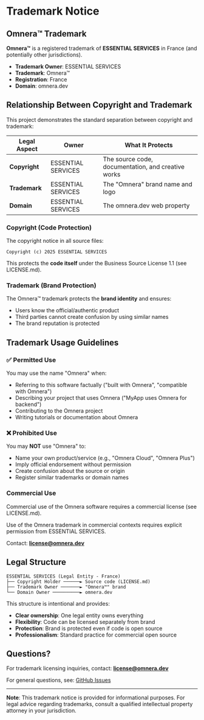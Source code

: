 # Trademark Notice

## Omnera™ Trademark

**Omnera™** is a registered trademark of **ESSENTIAL SERVICES** in France (and potentially other jurisdictions).

- **Trademark Owner**: ESSENTIAL SERVICES
- **Trademark**: Omnera™
- **Registration**: France
- **Domain**: omnera.dev

## Relationship Between Copyright and Trademark

This project demonstrates the standard separation between copyright and trademark:

| Legal Aspect  | Owner              | What It Protects                                   |
| ------------- | ------------------ | -------------------------------------------------- |
| **Copyright** | ESSENTIAL SERVICES | The source code, documentation, and creative works |
| **Trademark** | ESSENTIAL SERVICES | The "Omnera" brand name and logo                   |
| **Domain**    | ESSENTIAL SERVICES | The omnera.dev web property                        |

### Copyright (Code Protection)

The copyright notice in all source files:

```
Copyright (c) 2025 ESSENTIAL SERVICES
```

This protects the **code itself** under the Business Source License 1.1 (see LICENSE.md).

### Trademark (Brand Protection)

The Omnera™ trademark protects the **brand identity** and ensures:

- Users know the official/authentic product
- Third parties cannot create confusion by using similar names
- The brand reputation is protected

## Trademark Usage Guidelines

### ✅ Permitted Use

You may use the name "Omnera" when:

- Referring to this software factually ("built with Omnera", "compatible with Omnera")
- Describing your project that uses Omnera ("MyApp uses Omnera for backend")
- Contributing to the Omnera project
- Writing tutorials or documentation about Omnera

### ❌ Prohibited Use

You may **NOT** use "Omnera" to:

- Name your own product/service (e.g., "Omnera Cloud", "Omnera Plus")
- Imply official endorsement without permission
- Create confusion about the source or origin
- Register similar trademarks or domain names

### Commercial Use

Commercial use of the Omnera software requires a commercial license (see LICENSE.md).

Use of the Omnera trademark in commercial contexts requires explicit permission from ESSENTIAL SERVICES.

Contact: **license@omnera.dev**

## Legal Structure

```
ESSENTIAL SERVICES (Legal Entity - France)
├── Copyright Holder ──────► Source code (LICENSE.md)
├── Trademark Owner ───────► "Omnera™" brand
└── Domain Owner ──────────► omnera.dev
```

This structure is intentional and provides:

- **Clear ownership**: One legal entity owns everything
- **Flexibility**: Code can be licensed separately from brand
- **Protection**: Brand is protected even if code is open source
- **Professionalism**: Standard practice for commercial open source

## Questions?

For trademark licensing inquiries, contact: **license@omnera.dev**

For general questions, see: [GitHub Issues](https://github.com/omnera-dev/omnera-v2/issues)

---

**Note**: This trademark notice is provided for informational purposes. For legal advice regarding trademarks, consult a qualified intellectual property attorney in your jurisdiction.
